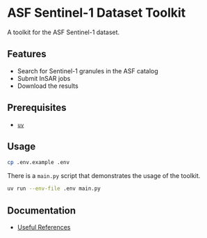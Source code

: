 # ASF Sentinel-1 Dataset Toolkit

A toolkit for the ASF Sentinel-1 dataset.

## Features

- Search for Sentinel-1 granules in the ASF catalog
- Submit InSAR jobs
- Download the results

## Prerequisites

- [`uv`](https://docs.astral.sh/uv/)

## Usage

```bash
cp .env.example .env
```

There is a `main.py` script that demonstrates the usage of the toolkit.

```bash
uv run --env-file .env main.py
```

## Documentation

- [Useful References](docs/REFERENCE.md)
